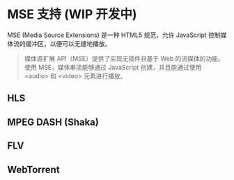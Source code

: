 # MSE 支持 (WIP 开发中)

MSE (Media Source Extensions) 是一种 HTML5 规范，允许 JavaScript 控制媒体流的缓冲区，以便可以无缝地播放。

> 媒体源扩展 API（MSE）提供了实现无插件且基于 Web 的流媒体的功能。使用 MSE，媒体串流能够通过 JavaScript 创建，并且能通过使用 \<audio\> 和 \<video\> 元素进行播放。

## HLS

<!--
需要在 `DPlayer.min.js` 前面加载 [hls.js](https://github.com/video-dev/hls.js)。

<DPlayer :options="{
    video: {
        url: 'https://api.dogecloud.com/player/get.m3u8?vcode=5ac682e6f8231991&userId=17&ext=.m3u8',
        type: 'hls'
    }
}"></DPlayer>

```html
<div id="dplayer"></div>
<script src="hls.min.js"></script>
<script src="DPlayer.min.js"></script>
```

```js
const dp = new DPlayer({
  container: document.getElementById('dplayer'),
  video: {
    url: 'demo.m3u8',
    type: 'hls',
  },
  pluginOptions: {
    hls: {
      // hls config
    },
  },
})
console.log(dp.plugins.hls) // Hls 实例
```

```js
// 另一种方式，使用 customType
const dp = new DPlayer({
  container: document.getElementById('dplayer'),
  video: {
    url: 'demo.m3u8',
    type: 'customHls',
    customType: {
      customHls: function (video, player) {
        const hls = new Hls()
        hls.loadSource(video.src)
        hls.attachMedia(video)
      },
    },
  },
})
``` -->

<!-- ## MPEG DASH

需要在 `DPlayer.min.js` 前面加载 [dash.js](https://github.com/Dash-Industry-Forum/dash.js)。

```html
<div id="dplayer"></div>
<script src="dash.min.js"></script>
<script src="DPlayer.min.js"></script>
```

```js
const dp = new DPlayer({
  container: document.getElementById('dplayer'),
  video: {
    url: 'demo.mpd',
    type: 'dash',
  },
  pluginOptions: {
    dash: {
      // dash config
    },
  },
})
console.log(dp.plugins.dash) // Dash 实例
```

```js
// 另一种方式，使用 customType
const dp = new DPlayer({
  container: document.getElementById('dplayer'),
  video: {
    url: 'demo.mpd',
    type: 'customDash',
    customType: {
      customDash: function (video, player) {
        dashjs.MediaPlayer().create().initialize(video, video.src, false)
      },
    },
  },
})
``` -->

## MPEG DASH (Shaka)

<!--
需要在 `DPlayer.min.js` 前面加载 [shaka-player.compiled.js](https://github.com/google/shaka-player)。

```html
<div id="dplayer"></div>
<script src="shaka-player.compiled.js"></script>
<script src="DPlayer.min.js"></script>
```

```js
const dp = new DPlayer({
  container: document.getElementById('dplayer'),
  screenshot: true,
  video: {
    url: 'demo.mpd',
    type: 'shakaDash',
    customType: {
      shakaDash: function (video, player) {
        var src = video.src
        var playerShaka = new shaka.Player(video) // 将会修改 video.src
        playerShaka.load(src)
      },
    },
  },
})
``` -->

## FLV

<!-- 需要在 `DPlayer.min.js` 前面加载 [flv.js](https://github.com/Bilibili/flv.js)。

<DPlayer :options="{
    video: {
        url: 'https://api.dogecloud.com/player/get.flv?vcode=5ac682e6f8231991&userId=17&ext=.flv',
        type: 'flv'
    }
}"></DPlayer>

```html
<div id="dplayer"></div>
<script src="flv.min.js"></script>
<script src="DPlayer.min.js"></script>
```

```js
const dp = new DPlayer({
  container: document.getElementById('dplayer'),
  video: {
    url: 'demo.flv',
    type: 'flv',
  },
  pluginOptions: {
    flv: {
      // refer to https://github.com/bilibili/flv.js/blob/master/docs/api.md#flvjscreateplayer
      mediaDataSource: {
        // mediaDataSource config
      },
      config: {
        // config
      },
    },
  },
})
console.log(dp.plugins.flv) // flv 实例
```

```js
// 另一种方式，使用 customType
const dp = new DPlayer({
  container: document.getElementById('dplayer'),
  video: {
    url: 'demo.flv',
    type: 'customFlv',
    customType: {
      customFlv: function (video, player) {
        const flvPlayer = flvjs.createPlayer({
          type: 'flv',
          url: video.src,
        })
        flvPlayer.attachMediaElement(video)
        flvPlayer.load()
      },
    },
  },
})
``` -->

## WebTorrent

<!--
需要在 `DPlayer.min.js` 前面加载 [webtorrent](https://github.com/webtorrent/webtorrent)。

<DPlayer :options="{
    video: {
        url: 'magnet:?xt=urn:btih:08ada5a7a6183aae1e09d831df6748d566095a10&dn=Sintel&tr=udp%3A%2F%2Fexplodie.org%3A6969&tr=udp%3A%2F%2Ftracker.coppersurfer.tk%3A6969&tr=udp%3A%2F%2Ftracker.empire-js.us%3A1337&tr=udp%3A%2F%2Ftracker.leechers-paradise.org%3A6969&tr=udp%3A%2F%2Ftracker.opentrackr.org%3A1337&tr=wss%3A%2F%2Ftracker.btorrent.xyz&tr=wss%3A%2F%2Ftracker.fastcast.nz&tr=wss%3A%2F%2Ftracker.openwebtorrent.com&ws=https%3A%2F%2Fwebtorrent.io%2Ftorrents%2F&xs=https%3A%2F%2Fwebtorrent.io%2Ftorrents%2Fsintel.torrent',
        type: 'webtorrent'
    }
}"></DPlayer>

```html
<div id="dplayer"></div>
<script src="webtorrent.min.js"></script>
<script src="DPlayer.min.js"></script>
```

```js
const dp = new DPlayer({
  container: document.getElementById('dplayer'),
  video: {
    url: 'magnet:demo',
    type: 'webtorrent',
  },
  pluginOptions: {
    webtorrent: {
      // webtorrent config
    },
  },
})
console.log(dp.plugins.webtorrent) // WebTorrent 实例
```

```js
// 另一种方式，使用 customType
const dp = new DPlayer({
  container: document.getElementById('dplayer'),
  video: {
    url: 'magnet:demo',
    type: 'customWebTorrent',
    customType: {
      customWebTorrent: function (video, player) {
        player.container.classList.add('dplayer-loading')
        const client = new WebTorrent()
        const torrentId = video.src
        client.add(torrentId, (torrent) => {
          const file = torrent.files.find((file) => file.name.endsWith('.mp4'))
          file.renderTo(
            video,
            {
              autoplay: player.options.autoplay,
            },
            () => {
              player.container.classList.remove('dplayer-loading')
            },
          )
        })
      },
    },
  },
})
``` -->

<!-- ## 配合其他 MSE 库使用

DPlayer 可以通过 `customType` 参数与任何 MSE 库一起使用，例如支持 P2P 插件：

```html
<div id="dplayer"></div>
<script src="https://cdn.jsdelivr.net/npm/cdnbye@latest"></script>
<script src="DPlayer.min.js"></script>
```

```js
var type = 'normal'
if (Hls.isSupported() && Hls.WEBRTC_SUPPORT) {
  type = 'customHls'
}
const dp = new DPlayer({
  container: document.getElementById('dplayer'),
  video: {
    url: 'demo.m3u8',
    type: type,
    customType: {
      customHls: function (video, player) {
        const hls = new Hls({
          debug: false,
          // Other hlsjsConfig options provided by hls.js
          p2pConfig: {
            live: false, // 如果是直播设为true
            // Other p2pConfig options provided by CDNBye http://www.cdnbye.com/cn/
          },
        })
        hls.loadSource(video.src)
        hls.attachMedia(video)
      },
    },
  },
})
``` -->
